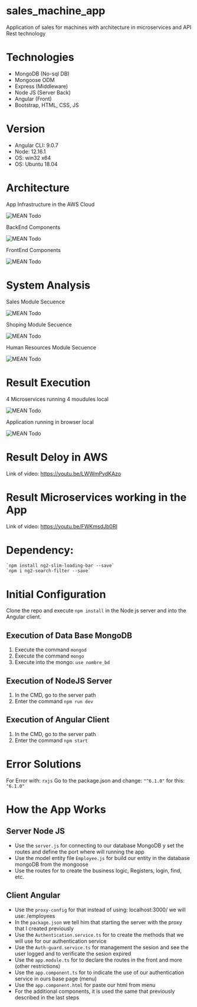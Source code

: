# sales_machine_app
Application of sales for machines with architecture in microservices and API Rest technology

# Technologies
* MongoDB (No-sql DB)
* Mongoose ODM
* Express (Middleware)
* Node JS (Server Back)
* Angular (Front)
* Bootstrap, HTML, CSS, JS 

# Version
* Angular CLI: 9.0.7
* Node: 12.16.1
* OS: win32 x64
* OS: Ubuntu 18.04

# Architecture
App Infrastructure in the AWS Cloud

![MEAN Todo](screenshots/CloudArchitectureAWS.jpg)

BackEnd Components

![MEAN Todo](screenshots/BackComponent.jpg)

FrontEnd Components

![MEAN Todo](screenshots/FrontComponent.jpg)

# System Analysis

Sales Module Secuence

![MEAN Todo](screenshots/Sequence-SaleModule.jpg)

Shoping Module Secuence

![MEAN Todo](screenshots/Sequence-ShoppingModule.jpg)

Human Resources Module Secuence

![MEAN Todo](screenshots/Sequence-HumanResourcesModule.jpg)


# Result Execution

4 Microservices running 4 moudules local

![MEAN Todo](screenshots/MicroservicesRunning.jpeg)

Application running in browser local

![MEAN Todo](screenshots/ApplicationRunning.jpeg)


# Result Deloy in AWS

Link of video: https://youtu.be/LWWmPydKAzo

# Result Microservices working in the App

Link of video: https://youtu.be/FWKmsdJb0RI


# Dependency:
    `npm install ng2-slim-loading-bar --save`
    `npm i ng2-search-filter --save`


# Initial Configuration
Clone the repo and execute `npm install` in the Node js server and into the Angular client.

## Execution of Data Base MongoDB
1. Execute the command `mongod `
2. Èxecute the command `mongo`
3. Execute into the mongo: `use nombre_bd`

## Execution of NodeJS Server
1. In the CMD, go to the server path
2. Enter the command `npm run dev`

## Execution of Angular Client
1. In the CMD, go to the server path
2. Enter the command `npm start`

# Error Solutions
For Error with: `rxjs` Go to the package.json and change: `"^6.1.0"` for this: `"6.1.0"`

# How the App Works

## Server Node JS
* Use the `server.js` for connecting to our database MongoDB y set the routes and define the port where will running the app
* Use the model entity file `Employee.js` for build our entity in the database mongoDB from the mongoose
* Use the routes for to create the business logic, Registers, login, find, etc.

## Client Angular
* Use the `proxy-config` for that instead of using: localhost:3000/ we will use: /employees
* In the `package.json` we tell him that starting the server with the proxy that I created previously
* Use the `Authentication.service.ts` for to create the methods that we will use for our authentication service
* Use the `Auth-guard.service.ts` for management the sesion and see the user logged and to verificate the sesion expired
* Use the `app.module.ts` for to declare the routes in the front and more (other restrictions)
* Use the `app.component.ts` for to indicate the use of our authentication service in ours base page (menu)
* Use the `app.component.html` for paste our html from menu
* For the additional components, it is used the same that previously described in the last steps

